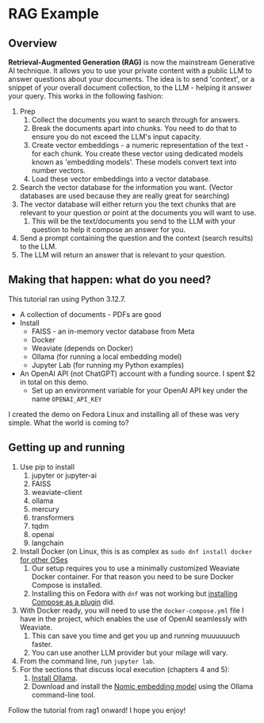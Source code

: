 # RAG Example
## Overview
**Retrieval-Augmented Generation (RAG)** is now the mainstream Generative AI technique. It allows you to use your private content with a public LLM to answer questions about your documents. The idea is to send 'context', or a snippet of your overall document collection, to the LLM - helping it answer your query.
This works in the following fashion:
1. Prep
   1. Collect the documents you want to search through for answers.
   2. Break the documents apart into chunks. You need to do that to ensure you do not exceed the LLM's input capacity.
   3. Create vector embeddings - a numeric representation of the text - for each chunk. You create these vector using dedicated models known as 'embedding models'. These models convert text into number vectors.
   4. Load these vector embeddings into a vector database.
2. Search the vector database for the information you want. (Vector databases are used because they are really great for searching)
3. The vector database will either return you the text chunks that are relevant to your question or point at the documents you will want to use. 
   1. This will be the text/documents you send to the LLM with your question to help it compose an answer for you.
4. Send a prompt containing the question and the context (search results) to the LLM.
5. The LLM will return an answer that is relevant to your question.

## Making that happen: what do you need?
This tutorial ran using Python 3.12.7.

* A collection of documents - PDFs are good
* Install
  * FAISS - an in-memory vector database from Meta
  * Docker
  * Weaviate (depends on Docker)
  * Ollama (for running a local embedding model)
  * Jupyter Lab (for running my Python examples)
* An OpenAI API (not ChatGPT) account with a funding source. I spent $2 in total on this demo.
   * Set up an environment variable for your OpenAI API key under the name ```OPENAI_API_KEY```

I created the demo on Fedora Linux and installing all of these was very simple. What the world is coming to?

## Getting up and running
1. Use pip to install
   1. jupyter or jupyter-ai
   2. FAISS
   3. weaviate-client
   4. ollama
   5. mercury
   6. transformers
   7. tqdm
   8. openai
   9. langchain
3. Install Docker (on Linux, this is as complex as ```sudo dnf install docker``` [for other OSes](https://docs.docker.com/desktop/)
   1. Our setup requires you to use a minimally customized Weaviate Docker container. For that reason you need to be sure Docker Compose is installed.
   2. Installing this on Fedora with ```dnf``` was not working but [installing Compose as a plugin](https://docs.docker.com/compose/install/standalone/) did.
4. With Docker ready, you will need to use the ```docker-compose.yml``` file I have in the project, which enables the use of OpenAI seamlessly with Weaviate.
   1. This can save you time and get you up and running muuuuuuch faster.
   2. You can use another LLM provider but your milage will vary.
5. From the command line, run ```jupyter lab```.
6. For the sections that discuss local execution (chapters 4 and 5):
   1. [Install Ollama](https://ollama.com/download).
   2. Download and install the [Nomic embedding model](https://ollama.com/library/nomic-embed-text) using the Ollama command-line tool.

Follow the tutorial from rag1 onward! I hope you enjoy!

